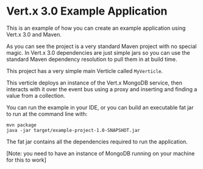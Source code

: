 # Vert.x 3.0 Example Application

This is an example of how you can create an example application using Vert.x 3.0 and Maven.

As you can see the project is a very standard Maven project with no special magic. In Vert.x 3.0 dependencies are
just simple jars so you can use the standard Maven dependency resolution to pull them in at build time.

This project has a very simple main Verticle called `MyVerticle`.

This verticle deploys an instance of the Vert.x MongoDB service, then interacts with it over the event bus using a proxy
and inserting and finding a value from a collection.

You can run the example in your IDE, or you can build an executable fat jar to run at the command line with:

    mvn package
    java -jar target/example-project-1.0-SNAPSHOT.jar

The fat jar contains all the dependencies required to run the application.

[Note: you need to have an instance of MongoDB running on your machine for this to work]
